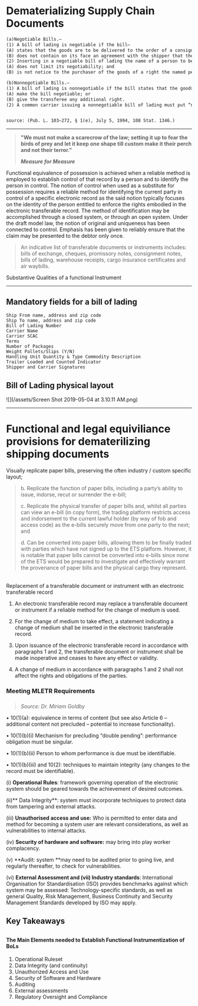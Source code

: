 # Dematerializing Supply Chain Documents



```markdown
(a)Negotiable Bills.—
(1) A bill of lading is negotiable if the bill—
(A) states that the goods are to be delivered to the order of a consignee; and
(B) does not contain on its face an agreement with the shipper that the bill is not negotiable.
(2) Inserting in a negotiable bill of lading the name of a person to be notified of the arrival of the goods—
(A) does not limit its negotiability; and
(B) is not notice to the purchaser of the goods of a right the named person has to the goods.

(b)Nonnegotiable Bills.—
(1) A bill of lading is nonnegotiable if the bill states that the goods are to be delivered to a consignee. The indorsement of a nonnegotiable bill does not—
(A) make the bill negotiable; or
(B) give the transferee any additional right.
(2) A common carrier issuing a nonnegotiable bill of lading must put “nonnegotiable” or “not negotiable” on the bill. This paragraph does not apply to an informal memorandum or acknowledgment.


source: (Pub. L. 103–272, § 1(e), July 5, 1994, 108 Stat. 1346.)
```



---

> **"We must not make a scarecrow of the law; setting it up to fear the birds of prey and let it keep one shape till custom make it their perch and not their terror."**
>
> _**Measure for Measure**_

Functional equivalence of possession is achieved when a reliable method is employed to establish control of that record by a person and to identify the person in control. The notion of control when used as a substitute for possession requires a reliable method for identifying the current party in control of a specific electronic record as the said notion typically focuses on the identity of the person entitled to enforce the rights embodied in the electronic transferable record. The method of identification may be accomplished through a closed system, or through an open system. Under the draft model law, the notion of original and uniqueness has been connected to control. Emphasis has been given to reliably ensure that the claim may be presented to the debtor only once.

> An indicative list of transferable documents or instruments includes: bills of exchange, cheques, promissory notes, consignment notes, bills of lading, warehouse receipts, cargo insurance certificates and air waybills.

Substantive Qualities of a functional Instrument

---

## Mandatory fields for a bill of lading

```
Ship From name, address and zip code 
Ship To name, address and zip code 
Bill of Lading Number 
Carrier Name
Carrier SCAC 
Terms
Number of Packages 
Weight Pallets/Slips (Y/N) 
Handling Unit Quantity & Type Commodity Description
Trailer Loaded and Counted Indicator 
Shipper and Carrier Signatures
```

## Bill of Lading physical layout

![](/assets/Screen Shot 2019-05-04 at 3.10.11 AM.png)

---

# 

# Functional and legal equiviliance provisions for dematerilizing shipping documents

Visually replicate paper bills, preserving the often industry / custom specific layout;

> b. Replicate the function of paper bills, including a party’s ability to issue, indorse, recut or surrender the e-bill;
>
> c. Replicate the physical transfer of paper bills and, whilst all parties can view an e-bill \(in copy form\), the trading platform restricts access and indorsement to the current lawful holder \(by way of fob and access code\) as the e-bills securely move from one party to the next; and
>
> d. Can be converted into paper bills, allowing them to be finally traded with parties which have not signed up to the ETS platform. However, it is notable that paper bills cannot be converted into e-bills since none of the ETS would be prepared to investigate and effectively warrant the provenance of paper bills and the physical cargo they represent.

|  |
| :--- |


Replacement of a transferable document or instrument with an electronic transferable record

1. An electronic transferable record may replace a transferable document or instrument if a reliable method for the change of medium is used.

2. For the change of medium to take effect, a statement indicating a change of medium shall be inserted in the electronic transferable record.

3. Upon issuance of the electronic transferable record in accordance with paragraphs 1 and 2, the transferable document or instrument shall be made inoperative and ceases to have any effect or validity.

4. A change of medium in accordance with paragraphs 1 and 2 shall not affect the rights and obligations of the parties.

### Meeting MLETR Requirements

### 

> _Source: Dr. Miriam Goldby_

• 10\(1\)\(a\): equivalence in terms of content \(but see also Article 6 – additional content not precluded – potential to increase functionality\).

• 10\(1\)\(b\)\(i\) Mechanism for precluding “double pending”: performance obligation must be singular.

• 10\(1\)\(b\)\(ii\) Person to whom performance is due must be identifiable.

• 10\(1\)\(b\)\(iii\) and 10\(2\): techniques to maintain integrity \(any changes to the record must be identifiable\).

\(i\) **Operational Rules**: framework governing operation of the electronic system should be geared towards the achievement of desired outcomes.

\(ii\)** Data Integrity**: system must incorporate techniques to protect data from tampering and external attacks.

\(iii\) **Unauthorised access and use:** Who is permitted to enter data and method for becoming a system user are relevant considerations, as well as vulnerabilities to internal attacks.

\(iv\) **Security of hardware and software:** may bring into play worker complacency.

\(v\) **Audit: system **may need to be audited prior to going live, and regularly thereafter, to check for vulnerabilities.

\(vi\) **External Assessment and \(vii\) Industry standards**: International Organisation for Standardisation \(ISO\) provides benchmarks against which system may be assessed: Technology-specific standards, as well as general Quality, Risk Management, Business Continuity and Security Management Standards developed by ISO may apply.

## Key Takeaways

## 

#### The Main Elements needed to Establish Functional Instrumentization of BoLs

1. Operational Ruleset
2. Data Integrity \(and continuity\)
3. Unauthorized Access and Use
4. Security of Software and Hardware
5. Auditing 
6. External assessments 
7. Regulatory Oversight and Compliance



